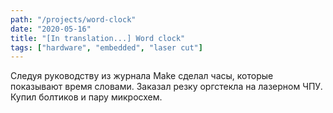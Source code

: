 ```yaml
---
path: "/projects/word-clock"
date: "2020-05-16"
title: "[In translation...] Word clock"
tags: ["hardware", "embedded", "laser cut"]
---
```


Следуя руководству из журнала Make сделал часы, которые показывают время словами. Заказал резку оргстекла на лазерном ЧПУ. Купил болтиков и пару микросхем.
